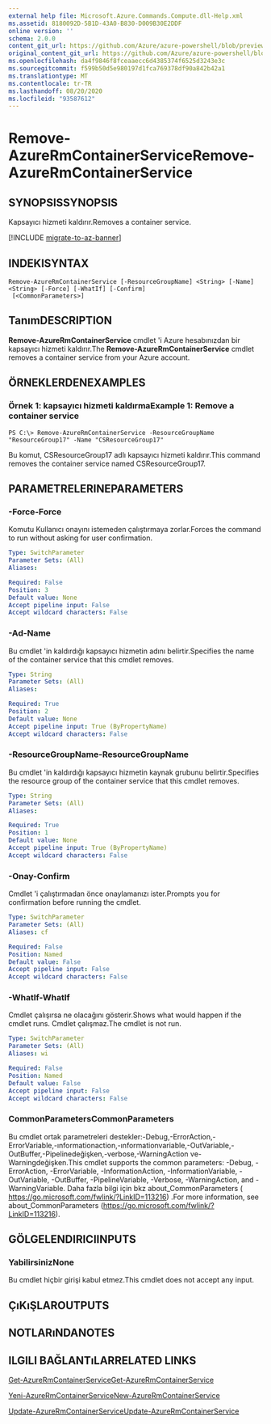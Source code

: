```yaml
---
external help file: Microsoft.Azure.Commands.Compute.dll-Help.xml
ms.assetid: 8180092D-5B1D-43A0-B830-D009B30E2DDF
online version: ''
schema: 2.0.0
content_git_url: https://github.com/Azure/azure-powershell/blob/preview/src/ResourceManager/Compute/Stack/Commands.Compute/help/Remove-AzureRmContainerService.md
original_content_git_url: https://github.com/Azure/azure-powershell/blob/preview/src/ResourceManager/Compute/Stack/Commands.Compute/help/Remove-AzureRmContainerService.md
ms.openlocfilehash: da4f9846f8fceaaecc6d4385374f6525d3243e3c
ms.sourcegitcommit: f599b50d5e980197d1fca769378df90a842b42a1
ms.translationtype: MT
ms.contentlocale: tr-TR
ms.lasthandoff: 08/20/2020
ms.locfileid: "93587612"
---
```

# <span data-ttu-id="9975a-101">Remove-AzureRmContainerService</span><span class="sxs-lookup"><span data-stu-id="9975a-101">Remove-AzureRmContainerService</span></span>

## <span data-ttu-id="9975a-102">SYNOPSIS</span><span class="sxs-lookup"><span data-stu-id="9975a-102">SYNOPSIS</span></span>
<span data-ttu-id="9975a-103">Kapsayıcı hizmeti kaldırır.</span><span class="sxs-lookup"><span data-stu-id="9975a-103">Removes a container service.</span></span>

[!INCLUDE [migrate-to-az-banner](../../includes/migrate-to-az-banner.md)]

## <span data-ttu-id="9975a-104">INDEKI</span><span class="sxs-lookup"><span data-stu-id="9975a-104">SYNTAX</span></span>

```
Remove-AzureRmContainerService [-ResourceGroupName] <String> [-Name] <String> [-Force] [-WhatIf] [-Confirm]
 [<CommonParameters>]
```

## <span data-ttu-id="9975a-105">Tanım</span><span class="sxs-lookup"><span data-stu-id="9975a-105">DESCRIPTION</span></span>
<span data-ttu-id="9975a-106">**Remove-AzureRmContainerService** cmdlet 'i Azure hesabınızdan bir kapsayıcı hizmeti kaldırır.</span><span class="sxs-lookup"><span data-stu-id="9975a-106">The **Remove-AzureRmContainerService** cmdlet removes a container service from your Azure account.</span></span>

## <span data-ttu-id="9975a-107">ÖRNEKLERDEN</span><span class="sxs-lookup"><span data-stu-id="9975a-107">EXAMPLES</span></span>

### <span data-ttu-id="9975a-108">Örnek 1: kapsayıcı hizmeti kaldırma</span><span class="sxs-lookup"><span data-stu-id="9975a-108">Example 1: Remove a container service</span></span>
```
PS C:\> Remove-AzureRmContainerService -ResourceGroupName "ResourceGroup17" -Name "CSResourceGroup17"
```

<span data-ttu-id="9975a-109">Bu komut, CSResourceGroup17 adlı kapsayıcı hizmeti kaldırır.</span><span class="sxs-lookup"><span data-stu-id="9975a-109">This command removes the container service named CSResourceGroup17.</span></span>

## <span data-ttu-id="9975a-110">PARAMETRELERINE</span><span class="sxs-lookup"><span data-stu-id="9975a-110">PARAMETERS</span></span>

### <span data-ttu-id="9975a-111">-Force</span><span class="sxs-lookup"><span data-stu-id="9975a-111">-Force</span></span>
<span data-ttu-id="9975a-112">Komutu Kullanıcı onayını istemeden çalıştırmaya zorlar.</span><span class="sxs-lookup"><span data-stu-id="9975a-112">Forces the command to run without asking for user confirmation.</span></span>

```yaml
Type: SwitchParameter
Parameter Sets: (All)
Aliases: 

Required: False
Position: 3
Default value: None
Accept pipeline input: False
Accept wildcard characters: False
```

### <span data-ttu-id="9975a-113">-Ad</span><span class="sxs-lookup"><span data-stu-id="9975a-113">-Name</span></span>
<span data-ttu-id="9975a-114">Bu cmdlet 'in kaldırdığı kapsayıcı hizmetin adını belirtir.</span><span class="sxs-lookup"><span data-stu-id="9975a-114">Specifies the name of the container service that this cmdlet removes.</span></span>

```yaml
Type: String
Parameter Sets: (All)
Aliases: 

Required: True
Position: 2
Default value: None
Accept pipeline input: True (ByPropertyName)
Accept wildcard characters: False
```

### <span data-ttu-id="9975a-115">-ResourceGroupName</span><span class="sxs-lookup"><span data-stu-id="9975a-115">-ResourceGroupName</span></span>
<span data-ttu-id="9975a-116">Bu cmdlet 'in kaldırdığı kapsayıcı hizmetin kaynak grubunu belirtir.</span><span class="sxs-lookup"><span data-stu-id="9975a-116">Specifies the resource group of the container service that this cmdlet removes.</span></span>

```yaml
Type: String
Parameter Sets: (All)
Aliases: 

Required: True
Position: 1
Default value: None
Accept pipeline input: True (ByPropertyName)
Accept wildcard characters: False
```

### <span data-ttu-id="9975a-117">-Onay</span><span class="sxs-lookup"><span data-stu-id="9975a-117">-Confirm</span></span>
<span data-ttu-id="9975a-118">Cmdlet 'i çalıştırmadan önce onaylamanızı ister.</span><span class="sxs-lookup"><span data-stu-id="9975a-118">Prompts you for confirmation before running the cmdlet.</span></span>
```yaml
Type: SwitchParameter
Parameter Sets: (All)
Aliases: cf

Required: False
Position: Named
Default value: False
Accept pipeline input: False
Accept wildcard characters: False
```

### <span data-ttu-id="9975a-119">-WhatIf</span><span class="sxs-lookup"><span data-stu-id="9975a-119">-WhatIf</span></span>
<span data-ttu-id="9975a-120">Cmdlet çalışırsa ne olacağını gösterir.</span><span class="sxs-lookup"><span data-stu-id="9975a-120">Shows what would happen if the cmdlet runs.</span></span> <span data-ttu-id="9975a-121">Cmdlet çalışmaz.</span><span class="sxs-lookup"><span data-stu-id="9975a-121">The cmdlet is not run.</span></span>
```yaml
Type: SwitchParameter
Parameter Sets: (All)
Aliases: wi

Required: False
Position: Named
Default value: False
Accept pipeline input: False
Accept wildcard characters: False
```

### <span data-ttu-id="9975a-122">CommonParameters</span><span class="sxs-lookup"><span data-stu-id="9975a-122">CommonParameters</span></span>
<span data-ttu-id="9975a-123">Bu cmdlet ortak parametreleri destekler:-Debug,-ErrorAction,-ErrorVariable,-ınformationaction,-ınformationvariable,-OutVariable,-OutBuffer,-Pipelinedeğişken,-verbose,-WarningAction ve-Warningdeğişken.</span><span class="sxs-lookup"><span data-stu-id="9975a-123">This cmdlet supports the common parameters: -Debug, -ErrorAction, -ErrorVariable, -InformationAction, -InformationVariable, -OutVariable, -OutBuffer, -PipelineVariable, -Verbose, -WarningAction, and -WarningVariable.</span></span> <span data-ttu-id="9975a-124">Daha fazla bilgi için bkz about_CommonParameters ( https://go.microsoft.com/fwlink/?LinkID=113216) .</span><span class="sxs-lookup"><span data-stu-id="9975a-124">For more information, see about_CommonParameters (https://go.microsoft.com/fwlink/?LinkID=113216).</span></span>

## <span data-ttu-id="9975a-125">GÖLGELENDIRICI</span><span class="sxs-lookup"><span data-stu-id="9975a-125">INPUTS</span></span>

### <span data-ttu-id="9975a-126">Yabilirsiniz</span><span class="sxs-lookup"><span data-stu-id="9975a-126">None</span></span>
<span data-ttu-id="9975a-127">Bu cmdlet hiçbir girişi kabul etmez.</span><span class="sxs-lookup"><span data-stu-id="9975a-127">This cmdlet does not accept any input.</span></span>

## <span data-ttu-id="9975a-128">ÇıKıŞLAR</span><span class="sxs-lookup"><span data-stu-id="9975a-128">OUTPUTS</span></span>

## <span data-ttu-id="9975a-129">NOTLARıNDA</span><span class="sxs-lookup"><span data-stu-id="9975a-129">NOTES</span></span>

## <span data-ttu-id="9975a-130">ILGILI BAĞLANTıLAR</span><span class="sxs-lookup"><span data-stu-id="9975a-130">RELATED LINKS</span></span>

[<span data-ttu-id="9975a-131">Get-AzureRmContainerService</span><span class="sxs-lookup"><span data-stu-id="9975a-131">Get-AzureRmContainerService</span></span>](./Get-AzureRmContainerService.md)

[<span data-ttu-id="9975a-132">Yeni-AzureRmContainerService</span><span class="sxs-lookup"><span data-stu-id="9975a-132">New-AzureRmContainerService</span></span>](./New-AzureRmContainerService.md)

[<span data-ttu-id="9975a-133">Update-AzureRmContainerService</span><span class="sxs-lookup"><span data-stu-id="9975a-133">Update-AzureRmContainerService</span></span>](./Update-AzureRmContainerService.md)


